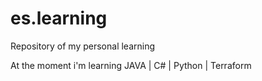 # es.learning
Repository of my personal learning

At the moment i'm learning
JAVA | C# | Python | Terraform

